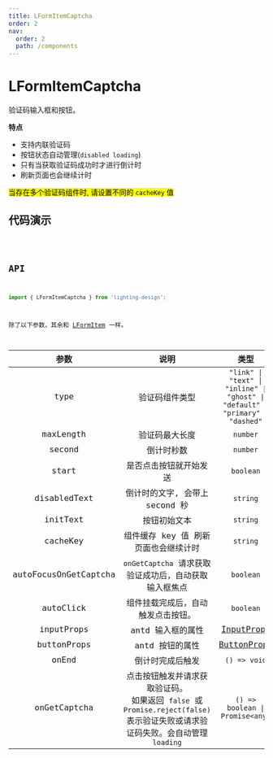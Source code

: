 ```yaml
---
title: LFormItemCaptcha
order: 2
nav:
  order: 2
  path: /components
---
```


# LFormItemCaptcha

验证码输入框和按钮。

**特点**

- 支持内联验证码
- 按钮状态自动管理(`disabled loading`)
- 只有当获取验证码成功时才进行倒计时
- 刷新页面也会继续计时

<mark>当存在多个验证码组件时, 请设置不同的 `cacheKey` 值</mark>

## 代码演示

<code src='./demos/demo1.tsx'>

## API

```ts
import { LFormItemCaptcha } from 'lighting-design';
```

除了以下参数，其余和 [LFormItem](/components/form-item#api) 一样。

| 参数 | 说明 | 类型 | 默认值 |
| :-: | :-: | :-: | :-: |
| type | 验证码组件类型 | `"link" \| "text" \| "inline" \| "ghost" \| "default" \| "primary" \| "dashed"` | `'default'` |
| maxLength | 验证码最大长度 | `number` | `6` |
| second | 倒计时秒数 | `number` | `10` |
| start | 是否点击按钮就开始发送 | `boolean` | `false` |
| disabledText | 倒计时的文字, 会带上 second 秒 | `string` | `重发 ` |
| initText | 按钮初始文本 | `string` | `获取验证码` |
| cacheKey | 组件缓存 key 值 刷新页面也会继续计时 | `string` | `__FormItemCaptcha__` |
| autoFocusOnGetCaptcha | `onGetCaptcha` 请求获取验证成功后，自动获取输入框焦点 | `boolean` | `true` |
| autoClick | 组件挂载完成后，自动触发点击按钮。 | `boolean` | `false` |
| inputProps | antd 输入框的属性 | [InputProps](https://4x.ant.design/components/button-cn/#API) | `-` |
| buttonProps | antd 按钮的属性 | [ButtonProps](https://4x.ant.design/components/input-cn/#API) | `-` |
| onEnd | 倒计时完成后触发 | `() => void` | `- ` |
| onGetCaptcha | 点击按钮触发并请求获取验证码。<br/>如果返回 `false` 或 `Promise.reject(false)` 表示验证失败或请求验证码失败。会自动管理`loading` | `() => boolean \| Promise<any>` | `() => true` |
